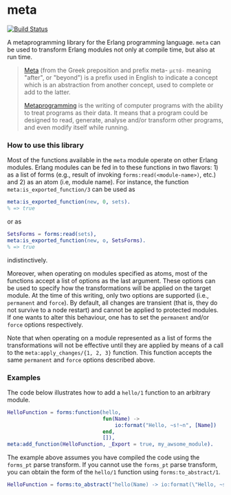meta
====
[![Build Status](https://travis-ci.org/efcasado/meta.svg?branch=master)](https://travis-ci.org/efcasado/meta)


A metaprogramming library for the Erlang programming language. `meta` can be used to
transform Erlang modules not only at compile time, but also at run time.

> [Meta](http://en.wikipedia.org/wiki/Meta)
> (from the Greek preposition and prefix meta- `μετά-` meaning "after", or "beyond")
> is a prefix used in English to indicate a concept which is an abstraction from another
> concept, used to complete or add to the latter.
>
> [Metaprogramming](http://en.wikipedia.org/wiki/Metaprogramming)
> is the writing of computer programs with the ability to treat
> programs as their data. It means that a program could be designed to read, generate,
> analyse and/or transform other programs, and even modify itself while running.


### How to use this library

Most of the functions available in the `meta` module operate on other Erlang modules.
Erlang modules can be fed in to these functions in two flavors: 1) as a list of forms
(e.g., result of invoking `forms:read(<module-name>)`, etc.) and 2) as an atom (i.e,
module name). For instance, the function `meta:is_exported_function/3` can be used
as

```erl
meta:is_exported_function(new, 0, sets).
% => true
```

or as

```erl
SetsForms = forms:read(sets),
meta:is_exported_function(new, o, SetsForms).
% => true
```

indistinctively.


Moreover, when operating on modules specified as atoms, most of the functions
accept a list of options as the last argument. These options can be used to
specify how the transformations will be applied on the target module. At the
time of this writing, only two options are supported (i.e., `permanent` and
`force`). By default, all changes are transient (that is, they do not survive
to a node restart) and cannot be applied to protected modules. If one wants
to alter this behaviour, one has to set the `permanent` and/or `force` options
respectively.

Note that when operating on a module represented as a list of forms the
transformations will not be effective until they are applied by means of a
call to the `meta:apply_changes/{1, 2, 3}` function. This function accepts
the same `permanent` and `force` options described above.

### Examples

The code below illustrates how to add a `hello/1` function to an arbitrary
module.

```erl
HelloFunction = forms:function(hello, 
                               fun(Name) ->
                                   io:format("Hello, ~s!~n", [Name]) 
                               end,
                               []),
meta:add_function(HelloFunction, _Export = true, my_awsome_module).                               
```

The example above assumes you have compiled the code using the `forms_pt` parse
transform. If you cannot use the `forms_pt` parse transform, you can obtain the
form of the `hello/1` function using `forms:to_abstract/1`.

```erl
HelloFunction = forms:to_abstract("hello(Name) -> io:format(\"Hello, ~s!~n\", [Name]).").
```
